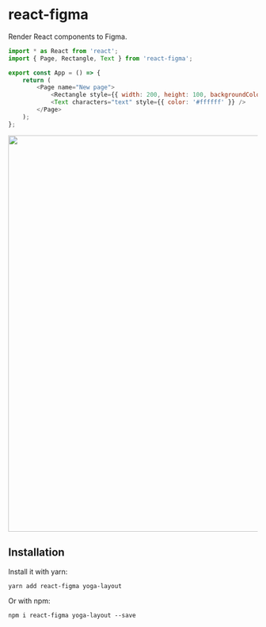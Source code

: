 # react-figma

Render React components to Figma.

```javascript
import * as React from 'react';
import { Page, Rectangle, Text } from 'react-figma';

export const App = () => {
    return (
        <Page name="New page">
            <Rectangle style={{ width: 200, height: 100, backgroundColor: '#dd55aa' }} />
            <Text characters="text" style={{ color: '#ffffff' }} />
        </Page>
    );
};
```

<p align="center"><img src="./demo.gif" width="800"></p>


## Installation

Install it with yarn:

```
yarn add react-figma yoga-layout
```

Or with npm:

```
npm i react-figma yoga-layout --save
```
